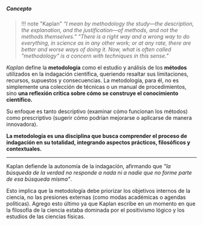 ##### **Concepto**

> !!! note "Kaplan"
> *“I mean by methodology the study—the description, the explanation, and the justification—of methods, and not the methods themselves.”*
> *"There is a right way and a wrong way to do everything, in science as in any other work; or at any rate, there are better and worse ways of doing it. Now, what is often called "methodology" is a concern with techniques in this sense."*

*Kaplan* define la **metodología** como el estudio y análisis de los **métodos** utilizados en la indagación científica, queriendo resaltar sus limitaciones, recursos, supuestos y consecuencias. La metodología, para él, no es simplemente una colección de técnicas o un manual de procedimientos, sino **una reflexión crítica sobre cómo se construye el conocimiento científico.**

Su enfoque es tanto descriptivo (examinar cómo funcionan los métodos) como prescriptivo (sugerir cómo podrían mejorarse o aplicarse de manera innovadora).

**La metodología es una disciplina que busca comprender el proceso de indagación en su totalidad, integrando aspectos prácticos, filosóficos y contextuales.**
****
Kaplan defiende la autonomía de la indagación, afirmando que *"la búsqueda de la verdad no responde a nada ni a nadie que no forme parte de esa búsqueda misma"*.

Esto implica que la metodología debe priorizar los objetivos internos de la ciencia, no las presiones externas (como modas académicas o agendas políticas). Agrego esto último ya que Kaplan escribe en un momento en que la filosofía de la ciencia estaba dominada por el positivismo lógico y los estudios de las ciencias físicas. 

